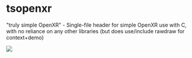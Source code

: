 # tsopenxr

"truly simple OpenXR" - Single-file header for simple OpenXR use with C, with no reliance on any other libraries (but does use/include rawdraw for context+demo)

![](https://i.imgur.com/TqMEuZN.png)
